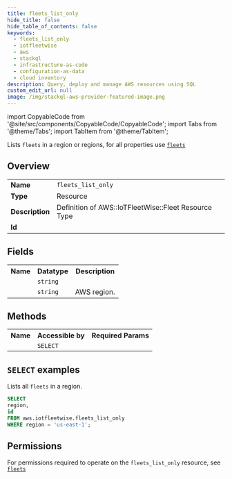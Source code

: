 ```yaml
---
title: fleets_list_only
hide_title: false
hide_table_of_contents: false
keywords:
  - fleets_list_only
  - iotfleetwise
  - aws
  - stackql
  - infrastructure-as-code
  - configuration-as-data
  - cloud inventory
description: Query, deploy and manage AWS resources using SQL
custom_edit_url: null
image: /img/stackql-aws-provider-featured-image.png
---
```


import CopyableCode from '@site/src/components/CopyableCode/CopyableCode';
import Tabs from '@theme/Tabs';
import TabItem from '@theme/TabItem';

Lists <code>fleets</code> in a region or regions, for all properties use <a href="/services/serviceName/fleets/"><code>fleets</code></a>

## Overview
<table>
<tbody>
<tr><td><b>Name</b></td><td><code>fleets_list_only</code></td></tr>
<tr><td><b>Type</b></td><td>Resource</td></tr>
<tr><td><b>Description</b></td><td>Definition of AWS::IoTFleetWise::Fleet Resource Type</td></tr>
<tr><td><b>Id</b></td><td><CopyableCode code="aws.iotfleetwise.fleets_list_only" /></td></tr>
</tbody>
</table>

## Fields
<table>
<tbody>
<tr><th>Name</th><th>Datatype</th><th>Description</th></tr><tr><td><CopyableCode code="id" /></td><td><code>string</code></td><td></td></tr>
<tr><td><CopyableCode code="region" /></td><td><code>string</code></td><td>AWS region.</td></tr>
</tbody>
</table>

## Methods

<table>
<tbody>
  <tr>
    <th>Name</th>
    <th>Accessible by</th>
    <th>Required Params</th>
  </tr>
  <tr>
    <td><CopyableCode code="list_resources" /></td>
    <td><code>SELECT</code></td>
    <td><CopyableCode code="region" /></td>
  </tr>
</tbody>
</table>

## `SELECT` examples
Lists all <code>fleets</code> in a region.
```sql
SELECT
region,
id
FROM aws.iotfleetwise.fleets_list_only
WHERE region = 'us-east-1';
```


## Permissions

For permissions required to operate on the <code>fleets_list_only</code> resource, see <a href="/services/iotfleetwise/fleets/#permissions"><code>fleets</code></a>

